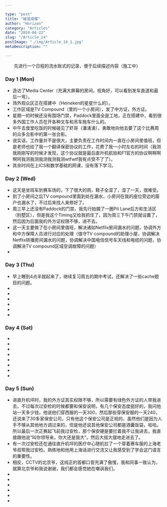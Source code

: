 ```yaml
---

type: "post"
title: "破茧成蝶"
author: "Horizon"
category: "Articles"
date: "2024-04-22"
slug: "/Article_14"
postImage: "./img/Article_14_1.jpg"
metaDescription: ""

---
```


&emsp;&emsp;先进行一个日程的流水账式的记录，便于后续描述内容（施工中）

### Day 1 (Mon)

- 造访了Media Center（充满大屏幕的房间，视角好，可以看到发车直道和最后一弯）。
- 场外观众区正在搭建中（Heineken的星星什么的）。
- 工作区域是TV Compound（里的一个小房间），发了中方证，外方证。
- 星期一的时候还没有围场门禁，Paddock里面全是工地，正在搭建中，看到很多外国工作人员在开各种叉车和吊车拖车什么的。
- 中午去食堂吃饭的时候碰见了虾哥（潘湧湧），勇敢地向他去要了这个比赛周的众多合影中的第一张合影。
- 说实话，工作量并不是很大，主要负责在工作时间内一直在小房间里值班，但是老师也给了我一个翻译保密协议的工作，花费了我一小时左右的时间（我测我刚刚写的时候才发现，这个协议就是最后直升机航拍和F1官方的协议啊啊啊啊阿我测我测我测我测我测wtfwtf我有点受不了了）。
- 其余时间在上ICS和数学基础的网课，没有落下学习。

### Day 2 (Wed)

- 这天是坐班车到赛车场的，下了很大的雨，鞋子全湿了，湿了一天，很难受。
- 到了小房间之后TV compound里面到处在漏水，小房间在我的座位旁边的窗户也漏水了，不过后来找人来修好了。
- 周三早上还没有Paddock的门禁，我先行拍摄了一圈Pit Lane后方和生活区（别墅区），但是我这个Timing又给我抓住了，因为周三下午门禁就设置了，然后因为后面我的外方证权限不够，进不去。
- 这一天主要做了在小房间里值班，解决诸如Netflix房间漏水的问题，协调外方和中方保障人员进行对应的处理（值守TV compound的助理小屋，协调解决Netflix转播房间漏水的问题，协调解决中国电信信号车天线和电缆的问题，协调解决TV compound区域空调故障的问题）
- 

### Day 3 (Thu)

- 早上睡到4点半就起来了，继续复习周五的期中考试，还解决了一些cache题目的问题。
- 
- 
- 
- 
- 
- 

### Day 4 (Sat)

- 
- 
- 
- 
- 
- 
- 
- 

### Day 5 (Sun)

- 进直升机坪时，我的外方证其实权限不够，所以需要有绿色外方证的人带我进去，不过每次过安检的时候都要和保安说明，有几个保安态度挺好的，我问他站一天多少钱，他说他们穿西服的一天300，然后那些穿保安服的一天240，还说来了30多家保安公司，只有他这个保安公司是正规的，虽然他们是因为人手不够从其他地方调过来的，但是他还说其他保安公司都是酒囊饭袋，哈哈。所以最后一次正赛起飞前我过安检，那个保安硬是要拦着我不让我进去，我直接跟他说“叫你领导来，你大还是我大”。然后大摇大摆地走进去了。
- 有一次过安检还在通往直升机坪的医疗中心随机拉了一个穿着赛车服的上海老爷叔帮我过安检。熟练地和他用上海话进行交流又让我感受到了学会这门语言的重要性。
- 相反，CCTV的北京爷，这纯正的首都口音充满了傲慢，我和同事一致认为，就算北京爷和我说谢谢，我们都会感觉她在嘲讽我们。
- 
- 
- 
- 
- 
- 